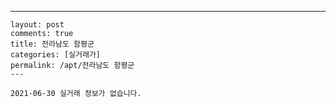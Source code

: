 ---
    layout: post
    comments: true
    title: 전라남도 함평군
    categories: [실거래가]
    permalink: /apt/전라남도 함평군
    ---

    2021-06-30 실거래 정보가 없습니다.

    